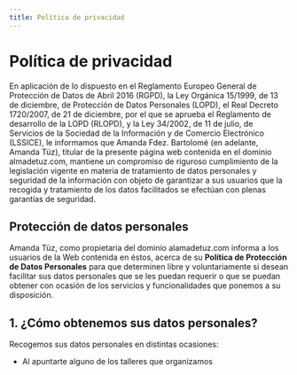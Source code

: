 ```yaml
---
title: Política de privacidad
---
```

# Política de privacidad

En aplicación de lo dispuesto en el Reglamento Europeo General de Protección de Datos de Abril 2016 (RGPD), 
la Ley Orgánica 15/1999, de 13 de diciembre, de Protección de Datos Personales (LOPD), el Real Decreto 1720/2007, 
de 21 de diciembre, por el que se aprueba el Reglamento de desarrollo de la LOPD (RLOPD), y la Ley 34/2002, de 11 de julio, 
de Servicios de la Sociedad de la Información y de Comercio Electrónico (LSSICE), le informamos que Amanda Fdez. Bartolomé (en adelante, Amanda Tüz), 
titular de la presente página web contenida en el dominio almadetuz.com, mantiene un compromiso de riguroso cumplimiento de la 
legislación vigente en materia de tratamiento de datos personales y seguridad de la información con objeto de garantizar a sus 
usuarios que la recogida y tratamiento de los datos facilitados se efectúan con plenas garantías de seguridad.

## Protección de datos personales

Amanda Tüz, como propietaria del dominio alamadetuz.com informa a los usuarios de la Web contenida en éstos, acerca de su 
<strong>Política de Protección de Datos Personales</strong> para que determinen libre y voluntariamente si desean facilitar sus datos personales 
que se les puedan requerir o que se puedan obtener con ocasión de los servicios y funcionalidades que ponemos a su disposición.

## 1. ¿Cómo obtenemos sus datos personales?

Recogemos sus datos personales en distintas ocasiones:

- Al apuntarte alguno de los talleres que organizamos


